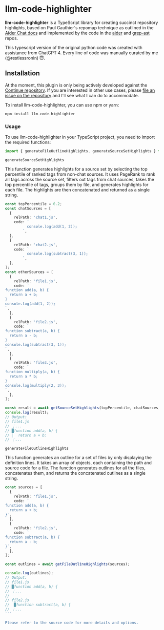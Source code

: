 # llm-code-highlighter

**llm-code-highlighter** is a TypeScript library for creating succinct repository highlights, based on Paul Gauthier's repomap technique as outlined in the [Aider Chat docs](https://aider.chat/docs/repomap.html) and implemented by the code in the [aider](https://github.com/paul-gauthier/aider) and [grep-ast](https://github.com/paul-gauthier/grep-ast) repos.

This typescript version of the original python code was created with assistance from ChatGPT 4. Every line of code was manually curated by me (@restlessronin) 😇.

## Installation

At the moment, this plugin is only being actively developed against the [Continue repository](https://github.com/continuedev/continue). If you are interested in other use cases, please [file an issue on the repository](https://github.com/restlessronin/llm-code-highlighter/issues) and I'll see what I can do to accommodate.

To install llm-code-highlighter, you can use npm or yarn:

```bash
npm install llm-code-highlighter
```

### Usage

To use llm-code-highlighter in your TypeScript project, you need to import the required functions:

```typescript
import { generateFileOutlineHighlights, generateSourceSetHighlights } from 'llm-code-highlighter';
```

`generateSourceSetHighlights`

This function generates highlights for a source set by selecting the top percentile of ranked tags from non-chat sources. It uses PageRank to rank all tags across the source set, filters out tags from chat sources, takes the top percentile of tags, groups them by file, and generates highlights for each file. The highlights are then concatenated and returned as a single string.

```typescript
const topPercentile = 0.2;
const chatSources = [
  {
    relPath: 'chat1.js',
    code: `
          console.log(add(1, 2));
        `,
  },
  {
    relPath: 'chat2.js',
    code: `
          console.log(subtract(3, 1));
        `,
  },
];
const otherSources = [
  {
    relPath: 'file1.js',
    code: `
function add(a, b) {
  return a + b;
}
console.log(add(1, 2));
`,
  },
  {
    relPath: 'file2.js',
    code: `
function subtract(a, b) {
  return a - b;
}
console.log(subtract(3, 1));
`,
  },
  {
    relPath: 'file3.js',
    code: `
function multiply(a, b) {
  return a * b;
}
console.log(multiply(2, 3));
`,
  },
];

const result = await getSourceSetHighlights(topPercentile, chatSources, otherSources);
console.log(result);
// Output:
// file1.js
// ⋮...
// █function add(a, b) {
// │  return a + b;
// ⋮...
```

`generateFileOutlineHighlights`

This function generates an outline for a set of files by only displaying the definition lines. It takes an array of objects, each containing the path and source code for a file. The function generates outlines for all the files, concatenates them, and returns the concatenated outlines as a single string.

````typescript
const sources = [
  {
    relPath: 'file1.js',
    code: `
function add(a, b) {
  return a + b;
}`,
  },
  {
    relPath: 'file2.js',
    code: `
function subtract(a, b) {
  return a - b;
}`,
  },
];

const outlines = await getFileOutlineHighlights(sources);

console.log(outlines);
// Output:
// file1.js
// █function add(a, b) {
// ⋮...
//
// file2.js
//  █function subtract(a, b) {
// ⋮...
```

Please refer to the source code for more details and options.
````
